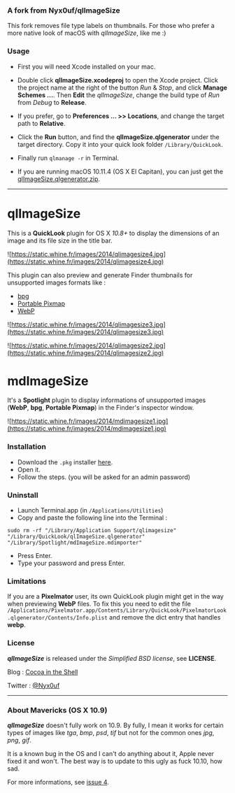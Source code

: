 ### A fork from Nyx0uf/qlImageSize

This fork removes file type labels on thumbnails.
For those who prefer a more native look of macOS with _qlImageSize_, like me :)


### Usage

- First you will need Xcode installed on your mac.

- Double click **qlImageSize.xcodeproj** to open the Xcode project.
Click the project name at the right of the button _Run_ & _Stop_, and click **Manage Schemes ...**.
Then **Edit** the _qlImageSize_, change the build type of _Run_ from _Debug_ to **Release**.

- If you prefer, go to **Preferences ... >> Locations**, and change the target path to **Relative**.

- Click the **Run** button, and find the **qlImageSize.qlgenerator** under the target directory.
Copy it into your quick look folder `/Library/QuickLook`.

- Finally run `qlmanage -r` in Terminal.

- If you are running macOS 10.11.4 (OS X El Capitan), you can just get the [qlImageSize.qlgenerator.zip](https://github.com/fishswing/qlImageSize/raw/master/qlImageSize.qlgenerator.zip).

---

# qlImageSize

This is a **QuickLook** plugin for OS X *10.8+* to display the dimensions of an image and its file size in the title bar.

![https://static.whine.fr/images/2014/qlimagesize4.jpg](https://static.whine.fr/images/2014/qlimagesize4.jpg)

This plugin can also preview and generate Finder thumbnails for unsupported images formats like :

- [bpg](http://bellard.org/bpg/ "bpg")
- [Portable Pixmap](http://en.wikipedia.org/wiki/Netpbm_format "Netpbm")
- [WebP](https://developers.google.com/speed/webp/ "WebP")

![https://static.whine.fr/images/2014/qlimagesize3.jpg](https://static.whine.fr/images/2014/qlimagesize3.jpg)

![https://static.whine.fr/images/2014/qlimagesize2.jpg](https://static.whine.fr/images/2014/qlimagesize2.jpg)


# mdImageSize

It's a **Spotlight** plugin to display informations of unsupported images (**WebP**, **bpg**, **Portable Pixmap**) in the Finder's inspector window.

![https://static.whine.fr/images/2014/mdimagesize1.jpg](https://static.whine.fr/images/2014/mdimagesize1.jpg)


### Installation

- Download the `.pkg` installer [here](https://repo.whine.fr/qlImageSize.pkg "qlImageSize for 10.8+").
- Open it.
- Follow the steps. (you will be asked for an admin password)


### Uninstall

- Launch Terminal.app (in `/Applications/Utilities`)
- Copy and paste the following line into the Terminal :

`sudo rm -rf "/Library/Application Support/qlimagesize" "/Library/QuickLook/qlImageSize.qlgenerator" "/Library/Spotlight/mdImageSize.mdimporter"`

- Press Enter.
- Type your password and press Enter.


### Limitations

If you are a **Pixelmator** user, its own QuickLook plugin might get in the way when previewing **WebP** files. To fix this you need to edit the file `/Applications/Pixelmator.app/Contents/Library/QuickLook/PixelmatorLook.qlgenerator/Contents/Info.plist` and remove the dict entry that handles **webp**.


### License

***qlImageSize*** is released under the *Simplified BSD license*, see **LICENSE**.

Blog : [Cocoa in the Shell](http://cocoaintheshell.com "Cocoa in the Shell")

Twitter : [@Nyx0uf](https://twitter.com/Nyx0uf "Nyx0uf on Twitter")

---

### About Mavericks (OS X 10.9)

***qlImageSize*** doesn't fully work on 10.9. By fully, I mean it works for certain types of images like *tga*, *bmp*, *psd*, *tif* but not for the common ones *jpg*, *png*, *gif*.

It is a known bug in the OS and I can't do anything about it, Apple never fixed it and won't. The best way is to update to this ugly as fuck 10.10, how sad.

For more informations, see [issue 4](https://github.com/Nyx0uf/qlImageSize/issues/4 "issue 4").
